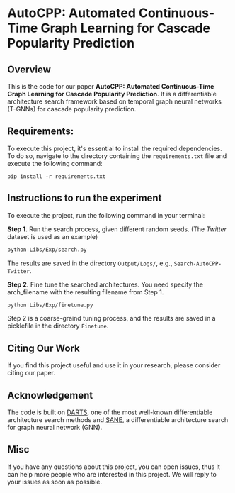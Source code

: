 # AutoCPP: Automated Continuous-Time Graph Learning for Cascade Popularity Prediction

## Overview

This is the code for our paper **AutoCPP: Automated Continuous-Time Graph Learning for Cascade Popularity Prediction**.
It is a differentiable architecture search framework based on temporal graph neural networks (T-GNNs) for cascade popularity prediction.

## Requirements:

To execute this project, it's essential to install the required dependencies. To do so, navigate to the directory containing the `requirements.txt` file and execute the following command:

```
pip install -r requirements.txt
```

## Instructions to run the experiment

To execute the project, run the following command in your terminal:

**Step 1.** Run the search process, given different random seeds.
(The _Twitter_ dataset is used as an example)

```bash
python Libs/Exp/search.py
```

The results are saved in the directory `Output/Logs/`, e.g., `Search-AutoCPP-Twitter`.

**Step 2.** Fine tune the searched architectures. You need specify the arch_filename with the resulting filename from Step 1.

```bash
python Libs/Exp/finetune.py
```

Step 2 is a coarse-graind tuning process, and the results are saved in a picklefile in the directory `Finetune`.

## Citing Our Work

If you find this project useful and use it in your research, please consider citing our paper.

## Acknowledgement

The code is built on [DARTS](https://github.com/quark0/darts), one of the most well-known differentiable architecture search methods and [SANE](https://github.com/LARS-research/SANE), a differentiable architecture search for graph neural network (GNN).

## Misc

If you have any questions about this project, you can open issues, thus it can help more people who are interested in this project. We will reply to your issues as soon as possible.
